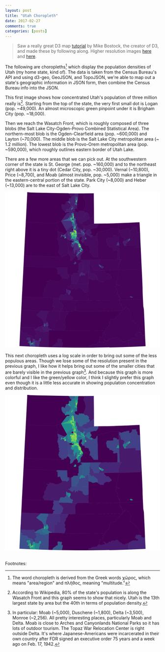 ```yaml
---
layout: post
title: "Utah Choropleth"
date: 2017-02-27
comments: true
categories: [posts]
---
```


>Saw a really great D3 map [tutorial](https://medium.com/@mbostock/command-line-cartography-part-1-897aa8f8ca2c#.7h8t0t2ze) by Mike Bostock, the creator of D3, and made these by following along. Higher resolution images [here](/img/ut-tracts-sqrt.svg) and [here](/img/ut-tracts-log.svg).

The following are choropleths[^1] which display the population densities of Utah (my home state, kind of). The data is taken from the Census Bureau's API and using d3-geo, GeoJSON, and TopoJSON, we're able to map out a state's geographic information in JSON form, then combine the Census Bureau info into the JSON.     

This first image shows how concentrated Utah's population of three million really is[^2]. Starting from the top of the state, the very first small dot is Logan (pop. ~49,000). An almost microscopic green pinpoint under it is Brigham City (pop. ~18,000).

Then we reach the Wasatch Front, which is roughly composed of three blobs (the Salt Lake City-Ogden-Provo Combined Statistical Area). The northern-most blob is the Ogden-Clearfield area (pop. ~600,000) and Layton (~70,000). The middle blob is the Salt Lake City metropolitan area (~ 1.2 million).  The lowest blob is the Provo-Orem metropolitan area (pop. ~590,000), which roughly outlines eastern border of Utah Lake.

There are a few more areas that we can pick out. At the southwestern corner of the state is St. George (met. pop. ~160,000) and to the northeast right above it is a tiny dot (Cedar City, pop. ~30,000). Vernal (~10,800), Price (~8,700), and Moab (almost invisible, pop. ~5,000) make a triangle in the eastern-central portion of the state. Park City (~8,000) and Heber (~13,000) are to the east of Salt Lake City.


![utah-sqrt](/img/ut-tracts-sqrt.svg)


This next choropleth uses a log scale in order to bring out some of the less populous areas. Though we lose some of the resolution present in the previous graph, I like how it helps bring out some of the smaller cities that are barely visible in the previous graph[^4]. And because this graph is more colorful and I like the green/yellow color, I think I slightly prefer this graph even though it is a little less accurate in showing population concentration and distribution.

![utah-log](/img/ut-tracts-log.svg)  


<br>
Footnotes:
<br>  

[^1]: The word choropleth is derived from the Greek words χῶρος, which means "area/region" and πλῆθος, meaning "multitude."
[^2]: According to Wikipedia, 80% of the state's population is along the Wasatch Front and this graph seems to show that nicely. Utah is the 13th largest state by area but the 40th in terms of population density.
[^4]: In particular:  Moab (~5,000), Duschene (~1,800), Delta (~3,500), Monroe (~2,256). All pretty interesting places, particularly Moab and Delta. Moab is close to Arches and Canyonlands National Parks so it has lots of outdoor tourism. The Topaz War Relocation Center is right outside Delta. It's where Japanese-Americans were incarcerated in their own country after FDR signed an executive order 75 years and a week ago on Feb. 17, 1942.
